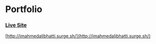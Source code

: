 # Portfolio

### [Live Site](http://imahmedalibhatti.surge.sh/)
[http://imahmedalibhatti.surge.sh/](http://imahmedalibhatti.surge.sh/)
